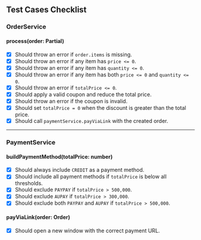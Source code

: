 ## Test Cases Checklist

### **OrderService**
#### **process(order: Partial<Order>)**
- [x] Should throw an error if `order.items` is missing.
- [x] Should throw an error if any item has `price <= 0`.
- [x] Should throw an error if any item has `quantity <= 0`.
- [x] Should throw an error if any item has both `price <= 0` and `quantity <= 0`.
- [x] Should throw an error if `totalPrice <= 0`.
- [x] Should apply a valid coupon and reduce the total price.
- [x] Should throw an error if the coupon is invalid.
- [x] Should set `totalPrice = 0` when the discount is greater than the total price.
- [x] Should call `paymentService.payViaLink` with the created order.

---

### **PaymentService**
#### **buildPaymentMethod(totalPrice: number)**
- [x] Should always include `CREDIT` as a payment method.
- [x] Should include all payment methods if `totalPrice` is below all thresholds.
- [x] Should exclude `PAYPAY` if `totalPrice > 500,000`.
- [x] Should exclude `AUPAY` if `totalPrice > 300,000`.
- [x] Should exclude both `PAYPAY` and `AUPAY` if `totalPrice > 500,000`.

#### **payViaLink(order: Order)**
- [x] Should open a new window with the correct payment URL.